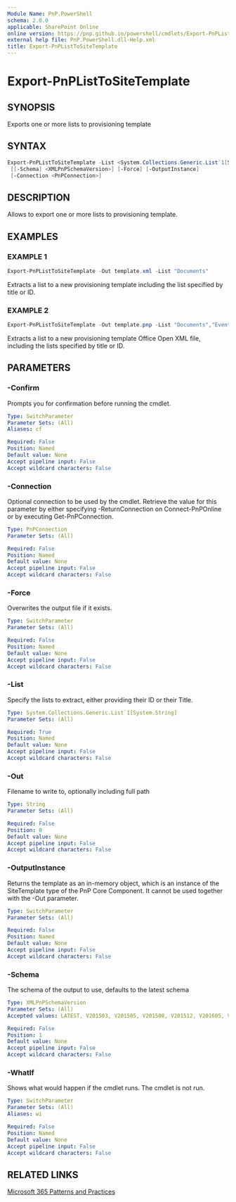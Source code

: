 ```yaml
---
Module Name: PnP.PowerShell
schema: 2.0.0
applicable: SharePoint Online
online version: https://pnp.github.io/powershell/cmdlets/Export-PnPListToSiteTemplate.html
external help file: PnP.PowerShell.dll-Help.xml
title: Export-PnPListToSiteTemplate
---
```

  
# Export-PnPListToSiteTemplate

## SYNOPSIS
Exports one or more lists to provisioning template

## SYNTAX

```powershell
Export-PnPListToSiteTemplate -List <System.Collections.Generic.List`1[System.String]> [[-Out] <String>]
 [[-Schema] <XMLPnPSchemaVersion>] [-Force] [-OutputInstance] 
 [-Connection <PnPConnection>]   
```

## DESCRIPTION

Allows to export one or more lists to provisioning template.

## EXAMPLES

### EXAMPLE 1
```powershell
Export-PnPListToSiteTemplate -Out template.xml -List "Documents"
```

Extracts a list to a new provisioning template including the list specified by title or ID.

### EXAMPLE 2
```powershell
Export-PnPListToSiteTemplate -Out template.pnp -List "Documents","Events"
```

Extracts a list to a new provisioning template Office Open XML file, including the lists specified by title or ID.

## PARAMETERS

### -Confirm
Prompts you for confirmation before running the cmdlet.

```yaml
Type: SwitchParameter
Parameter Sets: (All)
Aliases: cf

Required: False
Position: Named
Default value: None
Accept pipeline input: False
Accept wildcard characters: False
```

### -Connection
Optional connection to be used by the cmdlet. Retrieve the value for this parameter by either specifying -ReturnConnection on Connect-PnPOnline or by executing Get-PnPConnection.

```yaml
Type: PnPConnection
Parameter Sets: (All)

Required: False
Position: Named
Default value: None
Accept pipeline input: False
Accept wildcard characters: False
```

### -Force
Overwrites the output file if it exists.

```yaml
Type: SwitchParameter
Parameter Sets: (All)

Required: False
Position: Named
Default value: None
Accept pipeline input: False
Accept wildcard characters: False
```

### -List
Specify the lists to extract, either providing their ID or their Title.

```yaml
Type: System.Collections.Generic.List`1[System.String]
Parameter Sets: (All)

Required: True
Position: Named
Default value: None
Accept pipeline input: False
Accept wildcard characters: False
```

### -Out
Filename to write to, optionally including full path

```yaml
Type: String
Parameter Sets: (All)

Required: False
Position: 0
Default value: None
Accept pipeline input: False
Accept wildcard characters: False
```

### -OutputInstance
Returns the template as an in-memory object, which is an instance of the SiteTemplate type of the PnP Core Component. It cannot be used together with the -Out parameter.

```yaml
Type: SwitchParameter
Parameter Sets: (All)

Required: False
Position: Named
Default value: None
Accept pipeline input: False
Accept wildcard characters: False
```

### -Schema
The schema of the output to use, defaults to the latest schema

```yaml
Type: XMLPnPSchemaVersion
Parameter Sets: (All)
Accepted values: LATEST, V201503, V201505, V201508, V201512, V201605, V201705, V201801, V201805, V201807, V201903, V201909, V202002, V202103, V202209

Required: False
Position: 1
Default value: None
Accept pipeline input: False
Accept wildcard characters: False
```



### -WhatIf
Shows what would happen if the cmdlet runs. The cmdlet is not run.

```yaml
Type: SwitchParameter
Parameter Sets: (All)
Aliases: wi

Required: False
Position: Named
Default value: None
Accept pipeline input: False
Accept wildcard characters: False
```

## RELATED LINKS

[Microsoft 365 Patterns and Practices](https://aka.ms/m365pnp)


